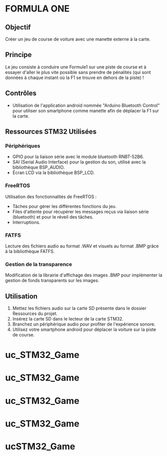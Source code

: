 # FORMULA ONE

## Objectif
Créer un jeu de course de voiture avec une manette externe à la carte.

## Principe
Le jeu consiste à conduire une Formule1 sur une piste de course et à essayer d'aller le plus vite possible sans prendre de pénalités (qui sont données à chaque instant où la F1 se trouve en dehors de la piste) !

## Contrôles
- Utilisation de l'application android nommée "Arduino Bluetooth Control" pour utiliser son smartphone comme manette afin de déplacer la F1 sur la carte.

## Ressources STM32 Utilisées
### Périphériques
- GPIO pour la liaison série avec le module bluetooth RNBT-52B6.
- SAI (Serial Audio Interface) pour la gestion du son, utilisé avec la bibliothèque BSP_AUDIO.
- Écran LCD via la bibliothèque BSP_LCD.

### FreeRTOS
Utilisation des fonctionnalités de FreeRTOS :
- Tâches pour gérer les différentes fonctions du jeu.
- Files d'attente pour récupérer les messages reçus via liaison série (bluetooth) et pour le réveil des tâches.
- Interruptions.

### FATFS
Lecture des fichiers audio au format .WAV et visuels au format .BMP grâce à la bibliothèque FATFS.

### Gestion de la transparence
Modification de la librairie d'affichage des images .BMP pour implémenter la gestion de fonds transparents sur les images.

## Utilisation
1. Mettez les fichiers audio sur la carte SD présente dans le dossier Ressources du projet.
2. Insérez la carte SD dans le lecteur de la carte STM32.
3. Branchez un périphérique audio pour profiter de l'expérience sonore.
4. Utilisez votre smartphone android pour déplacer la voiture sur la piste de course.
# uc_STM32_Game
# uc_STM32_Game
# uc_STM32_Game
# uc_STM32_Game
# ucSTM32_Game
